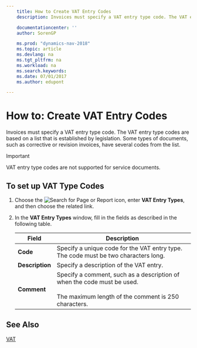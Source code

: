 ```yaml
---
    title: How to Create VAT Entry Codes
    description: Invoices must specify a VAT entry type code. The VAT entry type codes are based on a list that is established by legislation. Some types of documents, such as corrective or revision invoices, have several codes from the list.

    documentationcenter: ''
    author: SorenGP

    ms.prod: "dynamics-nav-2018"
    ms.topic: article
    ms.devlang: na
    ms.tgt_pltfrm: na
    ms.workload: na
    ms.search.keywords:
    ms.date: 07/01/2017
    ms.author: edupont

---
```

# How to: Create VAT Entry Codes
Invoices must specify a VAT entry type code. The VAT entry type codes are based on a list that is established by legislation. Some types of documents, such as corrective or revision invoices, have several codes from the list.  

> [!IMPORTANT]  
>  VAT entry type codes are not supported for service documents.  

## To set up VAT Type Codes  

1.  Choose the ![Search for Page or Report](../../media/ui-search/search_small.png "Search for Page or Report icon") icon, enter **VAT Entry Types**, and then choose the related link.  
2.  In the **VAT Entry Types** window, fill in the fields as described in the following table.  

    |Field|Description|  
    |---------------------------------|---------------------------------------|  
    |**Code**|Specify a unique code for the VAT entry type. The code must be two characters long.|  
    |**Description**|Specify a description of the VAT entry.|  
    |**Comment**|Specify a comment, such as a description of when the code must be used.<br /><br /> The maximum length of the comment is 250 characters.|  

## See Also  
[VAT](vat.md)
